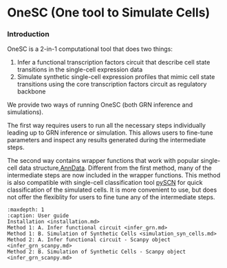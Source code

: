 # OneSC (One tool to Simulate Cells) 

### Introduction
OneSC is a 2-in-1 computational tool that does two things:
1. Infer a functional transcription factors circuit that describe cell state transitions in the single-cell expression data
2. Simulate synthetic single-cell expression profiles that mimic cell state transitions using the core transcription factors circuit as regulatory backbone 

We provide two ways of running OneSC (both GRN inference and simulations). 

The first way requires users to run all the necessary steps individually leading up to GRN inference or simulation. This allows users to fine-tune parameters and inspect any results generated during the intermediate steps. 

The second way contains wrapper functions that work with popular single-cell data structure,[AnnData](https://anndata.readthedocs.io/en/latest/index.html#). Different from the first method, many of the intermediate steps are now included in the wrapper functions. This method is also compatible with single-cell classification tool [pySCN](https://github.com/CahanLab/PySingleCellNet) for quick classification of the simulated cells. It is more convenient to use, but does not offer the flexiblity for users to fine tune any of the intermediate steps. 

```{toctree}
:maxdepth: 1
:caption: User guide
Installation <installation.md>
Method 1: A. Infer functional circuit <infer_grn.md>
Method 1: B. Simulation of Synthetic Cells <simulation_syn_cells.md>
Method 2: A. Infer functional circuit - Scanpy object <infer_grn_scanpy.md>
Method 2: B. Simulation of Synthetic Cells - Scanpy object <infer_grn_scanpy.md>
```